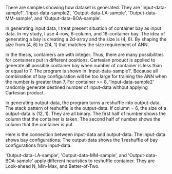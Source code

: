 There are samples showing how dataset is generated. They are 'Input-data-sample1', 'Input-data-sample2', 'Output-data-LA-sample', 
'Output-data-MM-sample', and 'Output-data-BOA-sample'.

In generating input data, I treat present situation of container bay as input data. In my study, I use 4-row, 6-column, and 18-container
bay. The idea of generating a bay is creating a 2d-array and the size is (4, 6). By shaping the size from (4, 6) to (24, 1) that matches 
the size requirement of ANN. 

In the thesis, containers are with integer. Thus, there are many possibilities for containers put in different positions. Cartesian product 
is applied to generate all possible container bay when number of container is less than or equal to 7. The program is shown in 
'Input-data-sample1'. Because all combination of bay configuration will be too large for training the ANN when the number is greater than 7. For 
container >= 8, 'Input-data-sample2' randomly generate destined number of input-data without applying Cartesian product.

In generating output-data, the program turns a reshuffle into output-data. The stack pattern of reshuffle is the output-data. If column = 6, the size 
of a output-data is (12, 1). They are all binary. The first half of number shows the column that the container is taken. The second half of 
number shows the column that the container is put. 

Here is the connection between input-data and output-data. The input-data shows bay configurations. The output-data shows the 1 reshuffle of 
bay configurations from input-data. 

'Output-data-LA-sample', 'Output-data-MM-sample', and 'Output-data-BOA-sample' apply different heuristics to reshuffle container. They are 
Look-ahead N, Min-Max, and Better-of-Two.
